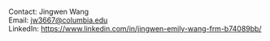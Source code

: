 Contact: Jingwen Wang <br>
Email: jw3667@columbia.edu <br>
LinkedIn: https://www.linkedin.com/in/jingwen-emily-wang-frm-b74089bb/
